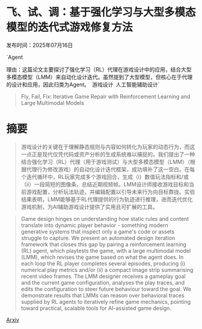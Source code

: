 # 飞、试、调：基于强化学习与大型多模态模型的迭代式游戏修复方法

发布时间：2025年07月16日

`Agent

理由：这篇论文主要探讨了强化学习（RL）代理在游戏设计中的应用，结合大型多模态模型（LMM）来自动化设计迭代。虽然提到了大型模型，但核心在于代理的设计和应用，因此归类为Agent。` `游戏设计` `人工智能辅助设计`

> Fly, Fail, Fix: Iterative Game Repair with Reinforcement Learning and Large Multimodal Models

# 摘要

> 游戏设计的关键在于理解静态规则与内容如何转化为玩家的动态行为，而这一点正是现代仅凭代码或资产分析的生成系统难以捕捉的。我们提出了一种结合强化学习（RL）代理（用于游戏测试）与大型多模态模型（LMM）（根据代理行为修改游戏）的自动化设计迭代框架，成功填补了这一空白。在每个迭代循环中，RL玩家完成多个游戏回合，生成（i）数值玩法指标和/或（ii）一段简短的图像条，总结近期视频帧。LMM设计师接收游戏目标和当前游戏配置，分析玩法轨迹，并编辑配置以引导未来行为向目标靠拢。实验结果表明，LMM能够基于RL代理提供的行为轨迹进行推理，进而迭代优化游戏机制，为AI辅助游戏设计提供了实用且可扩展的工具。


> Game design hinges on understanding how static rules and content translate into dynamic player behavior - something modern generative systems that inspect only a game's code or assets struggle to capture. We present an automated design iteration framework that closes this gap by pairing a reinforcement learning (RL) agent, which playtests the game, with a large multimodal model (LMM), which revises the game based on what the agent does. In each loop the RL player completes several episodes, producing (i) numerical play metrics and/or (ii) a compact image strip summarising recent video frames. The LMM designer receives a gameplay goal and the current game configuration, analyses the play traces, and edits the configuration to steer future behaviour toward the goal. We demonstrate results that LMMs can reason over behavioral traces supplied by RL agents to iteratively refine game mechanics, pointing toward practical, scalable tools for AI-assisted game design.

[Arxiv](https://arxiv.org/abs/2507.12666)